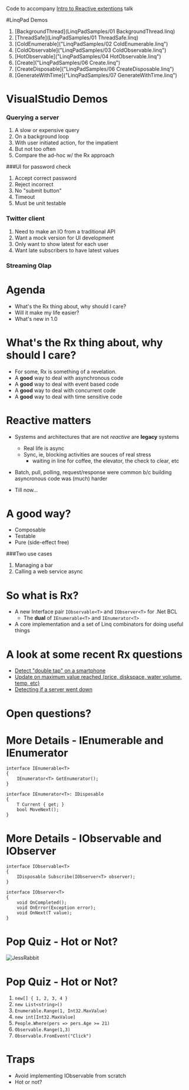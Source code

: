 Code to accompany [Intro to Reactive extentions](http://scottweinstein.github.com/Rx-Demo/) talk

#LinqPad Demos

1. [BackgroundThread](LinqPadSamples/01 BackgroundThread.linq)
1. [ThreadSafe](LinqPadSamples/01 ThreadSafe.linq)
1. [ColdEnumerable]("LinqPadSamples/02 ColdEnumerable.linq")
1. [ColdObservable]("LinqPadSamples/03 ColdObservable.linq")
1. [HotObservable]("LinqPadSamples/04 HotObservable.linq")
1. [Create]("LinqPadSamples/06 Create.linq")
1. [CreateDisposable]("LinqPadSamples/06 CreateDisposable.linq")
1. [GenerateWithTime]("LinqPadSamples/07 GenerateWithTime.linq")

# VisualStudio Demos
### Querying a server

1. A slow or expensive query
1. On a background loop
1. With user initiated action, for the impatient
1. But not too often
1. Compare the ad-hoc w/ the Rx approach

###UI for password check

1. Accept correct password
1. Reject incorrect
1. No "submit button"
1. Timeout
1. Must be unit testable

### Twitter client
1. Need to make an IO from a traditional API
1. Want a mock version for UI development
1. Only want to show latest for each user
1. Want late subscribers to have latest values

### Streaming Olap


Agenda
===================================================================
* What's the Rx thing about, why should I care?
* Will it make my life easier?
* What's new in 1.0

What's the Rx thing about, why should I care?
=======================================================================
* For some, Rx is something of a revelation.
* A **good** way to deal with asynchronous code
* A **good** way to deal with event based code
* A **good** way to deal with concurrent code
* A **good** way to deal with time sensitive code

Reactive matters
=======================================================================
* Systems and architectures that are not _reactive_ are **legacy** systems
    * Real life is async
    * Sync, ie, blocking activities are souces of real stress
        * waiting in line for coffee, the elevator, the check to clear, etc
* Batch, pull, polling, request/response were common b/c building asyncronous code was (much) harder

* Till now...

A **good** way?
=======================================================================
* Composable
* Testable
* Pure (side-effect free)

###Two use cases
1. Managing a bar
1. Calling a web service async

So what is Rx?
=======================================================================
* A new Interface pair `IObservable<T>` and `IObserver<T>` for .Net BCL
    * The **dual** of `IEnumerable<T>` and `IEnumerator<T>`
* A core implementation and a set of Linq combinators for doing useful  things

A look at some recent Rx questions
=======================================================================
* [Detect "double tap" on a smartphone](http://stackoverflow.com/questions/6714786/interpret-double-tap-from-touchlocation-stream-using-rx)
* [Update on maximum value reached (price, diskspace, water volume, temp, etc)](http://stackoverflow.com/questions/6644073/how-to-select-increasing-subsequence-of-values-from-iobservablet)
* [Detecting if a server went down](http://stackoverflow.com/questions/6162908/detect-isalive-on-an-iobservable)

Open questions?
=======================================================================


More Details - IEnumerable and IEnumerator
=======================================================================
```CSharp
interface IEnumerable<T>
{	
    IEnumerator<T> GetEnumerator();
}

interface IEnumerator<T>: IDisposable 
{	
    T Current { get; } 	
    bool MoveNext();
}
```


More Details - IObservable and IObserver
=======================================================================
```CSharp
interface IObservable<T>
{	
    IDisposable Subscribe(IObserver<T> observer);
}

interface IObserver<T>
{	
    void OnCompleted();	
    void OnError(Exception error);	
    void OnNext(T value);
}
```

Pop Quiz - Hot or Not?
=======================================================================

![JessRabbit](http://www.mycomicnetwork.com/v2/gallery/wp-content/uploads/2011/02/disney-jessica-rabbit.jpg)


Pop Quiz - Hot or Not?
=======================================================================

1. `new[] { 1, 2, 3, 4 }`
1. `new List<string>()`
1. `Enumerable.Range(1, Int32.MaxValue)`
1. `new int[Int32.MaxValue]`
1. `People.Where(pers => pers.Age >= 21)`
1. `Observable.Range(1,3)`
1. `Observable.FromEvent("Click")`


Traps
=======================================================================

* Avoid implementing IObservable from scratch
* Hot or not?
